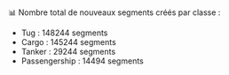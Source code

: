 📊 Nombre total de nouveaux segments créés par classe :
  - Tug : 148244 segments
  - Cargo : 145244 segments
  - Tanker : 29244 segments
  - Passengership : 14494 segments